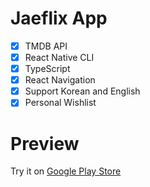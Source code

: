 # Jaeflix App
 - [x] TMDB API
 - [x] React Native CLI
 - [x] TypeScript
 - [x] React Navigation
 - [x] Support Korean and English
 - [x] Personal Wishlist

# Preview
Try it on [Google Play Store](https://play.google.com/store/apps/details?id=com.Jaeflix)
